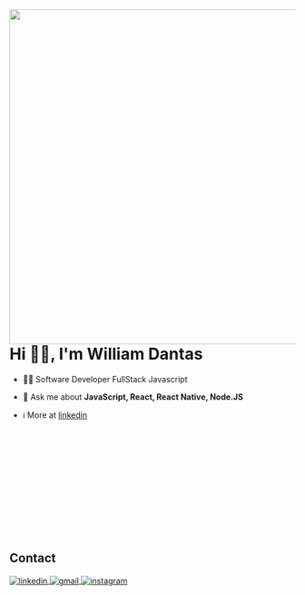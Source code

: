 <img align="right" height="590em" src="https://raw.githubusercontent.com/gist/will-dantas/3ebe3a357d2fd8a1a0e73339f58dddd5/raw/508d80d07a936aeea7b60bf2c3e0ca9d4a443afa/gisthubcard.svg"/>
<h1 align="left">Hi 👋🏻, I'm William Dantas</h1>

- 👨‍💻 Software Developer FullStack Javascript 

- 💬 Ask me about **JavaScript, React, React Native, Node.JS**

- ℹ️ More at [linkedin](https://www.linkedin.com/in/william-dantas/)

<br><br><br><br><br><br><br><br><br><br><br>

## Contact

<p align="left">
<a href="https://www.linkedin.com/in/william-dantas/" target="_blank">
  <img align="center" src="https://img.shields.io/badge/-williamdantas-05122A?style=flat&logo=linkedin" alt="linkedin"/>
</a>
<a href="mailto:wmdantas2@gmail.com" target="_blank">
 <img align="center" src="https://img.shields.io/badge/-williamdantas-05122A?style=flat&logo=gmail" alt="gmail"/>
</a>
<a href="https://www.instagram.com/willdnts/" target="_blank">
 <img align="center" src="https://img.shields.io/badge/-williamdantas-05122A?style=flat&logo=instagram" alt="instagram"/>
</a>
</p>
